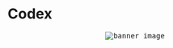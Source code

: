 # Codex

<p align="center">
  <kbd>
    <img src="https://i.imgur.com/aCwCJ9D.png" alt="banner_image">
  </kbd>
</p>